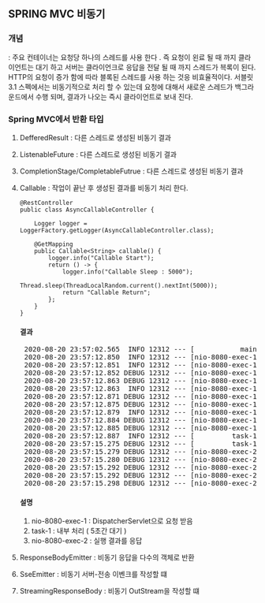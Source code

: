 ## SPRING MVC 비동기
<h3>개념</h3> : 
주요 컨테이너는 요청당 하나의 스레드를 사용 한다 . 
즉 요청이 왼료 될 때 까지 클라이언트는 대기 하고 서버는 클라이언크로 응답을 전달 될 때 까지 스레드가 븍록이 된다.  
HTTP의 요청이 증가 함에 따라 블록된 스레드를 사용 하는 것응 비효율적이다.  
서블릿 3.1 스펙에서는 비동기적으로 처리 할 수 있는데 요청에 대해서 새로운 스레드가 백그라운드에서 수행 되며, 결과가 나오는 즉시 클라이언트로 보내 진다.  

<h3>Spring MVC에서 반환 타입</h3>

1. DefferedResult<V> : 다른 스레드로 생성된 비동기 결과
2. ListenableFuture<V> : 다른 스레드로 생성된 비동기 결과
3. CompletionStage<V>/CompletableFutrue<V> : 다른 스레드로 생성된 비동기 결과
4. Callable<V> : 작업이 끝난 후 생성된 결과를 비동기 처리 한다.
	```
	@RestController
	public class AsyncCallableController {
		
		Logger logger = LoggerFactory.getLogger(AsyncCallableController.class);
		
		@GetMapping
		public Callable<String> callable() {
			logger.info("Callable Start");
			return () -> {
				logger.info("Callable Sleep : 5000");
				Thread.sleep(ThreadLocalRandom.current().nextInt(5000));
				return "Callable Return";
			};
		}
	}
	```
	<h4>결과</h4>
	<pre>
	2020-08-20 23:57:02.565  INFO 12312 --- [           main] c.k.a.s.async.ExpMvcasyncApplication     : Started ExpMvcasyncApplication in 1.266 seconds (JVM running for 1.997)
	2020-08-20 23:57:12.850  INFO 12312 --- [nio-8080-exec-1] o.a.c.c.C.[Tomcat].[localhost].[/]       : Initializing Spring DispatcherServlet 'dispatcherServlet'
	2020-08-20 23:57:12.851  INFO 12312 --- [nio-8080-exec-1] o.s.web.servlet.DispatcherServlet        : Initializing Servlet 'dispatcherServlet'
	2020-08-20 23:57:12.852 DEBUG 12312 --- [nio-8080-exec-1] o.s.web.servlet.DispatcherServlet        : Detected StandardServletMultipartResolver
	2020-08-20 23:57:12.863 DEBUG 12312 --- [nio-8080-exec-1] o.s.web.servlet.DispatcherServlet        : enableLoggingRequestDetails='false': request parameters and headers will be masked to prevent unsafe logging of potentially sensitive data
	2020-08-20 23:57:12.863  INFO 12312 --- [nio-8080-exec-1] o.s.web.servlet.DispatcherServlet        : Completed initialization in 11 ms
	2020-08-20 23:57:12.871 DEBUG 12312 --- [nio-8080-exec-1] o.s.web.servlet.DispatcherServlet        : GET "/", parameters={}
	2020-08-20 23:57:12.875 DEBUG 12312 --- [nio-8080-exec-1] s.w.s.m.m.a.RequestMappingHandlerMapping : Mapped to co.kr.abacus.spring.async.controller.AsyncCallableController#callable()
	2020-08-20 23:57:12.879  INFO 12312 --- [nio-8080-exec-1] c.k.a.s.a.c.AsyncCallableController      : Callable Start
	2020-08-20 23:57:12.884 DEBUG 12312 --- [nio-8080-exec-1] o.s.w.c.request.async.WebAsyncManager    : Started async request
	2020-08-20 23:57:12.885 DEBUG 12312 --- [nio-8080-exec-1] o.s.web.servlet.DispatcherServlet        : Exiting but response remains open for further handling
	2020-08-20 23:57:12.887  INFO 12312 --- [         task-1] c.k.a.s.a.c.AsyncCallableController      : Callable Sleep : 5000
	2020-08-20 23:57:15.275 DEBUG 12312 --- [         task-1] o.s.w.c.request.async.WebAsyncManager    : Async result set, dispatch to /
	2020-08-20 23:57:15.279 DEBUG 12312 --- [nio-8080-exec-2] o.s.web.servlet.DispatcherServlet        : "ASYNC" dispatch for GET "/", parameters={}
	2020-08-20 23:57:15.280 DEBUG 12312 --- [nio-8080-exec-2] s.w.s.m.m.a.RequestMappingHandlerAdapter : Resume with async result ["Callable Return"]
	2020-08-20 23:57:15.292 DEBUG 12312 --- [nio-8080-exec-2] m.m.a.RequestResponseBodyMethodProcessor : Using 'text/html', given [text/html, application/xhtml+xml, image/webp, image/apng, application/xml;q=0.9, application/signed-exchange;v=b3;q=0.9, */*;q=0.8] and supported [text/plain, */*, text/plain, */*, application/json, application/*+json, application/json, application/*+json]
	2020-08-20 23:57:15.292 DEBUG 12312 --- [nio-8080-exec-2] m.m.a.RequestResponseBodyMethodProcessor : Writing ["Callable Return"]
	2020-08-20 23:57:15.298 DEBUG 12312 --- [nio-8080-exec-2] o.s.web.servlet.DispatcherServlet        : Exiting from "ASYNC" dispatch, status 200</pre>
	
	<h4>설명</h4>
	
	1. nio-8080-exec-1 : DispatcherServlet으로 요청 받음 
	2. task-1 : 내부 처리 ( 5초간 대기 )
	3. nio-8080-exec-2 : 실행 결과를 응답 
	
5. ResponseBodyEmitter : 비동기 응답을 다수의 객체로 반환 
6. SseEmitter : 비동기 서버-전송 이벤크를 작성할 떄
7. StreamingResponseBody : 비동기 OutStream을 작성할 떄 